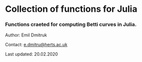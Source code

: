 # Collection of functions for Julia

### Functions craeted for computing Betti curves in Julia.


Author: Emil Dmitruk

Contact: e.dmitru@herts.ac.uk

Last updated: 20.02.2020
